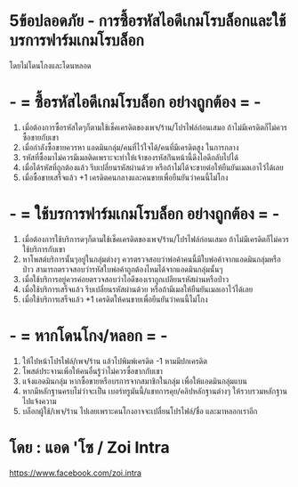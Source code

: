 # 5ข้อปลอดภัย - การซื้อรหัสไอดีเกมโรบล็อกและใช้บรการฟาร์มเกมโรบล็อก
โดยไม่โดนโกงและโดนหลอด

# - = ซื้อรหัสไอดีเกมโรบล็อก อย่างถูกต้อง = -
1. เมื่อต้องการซื้อรหัสใดๆก็ตามใช้เช็คเครดิตของเพจ/ร้าน/โปรไฟล์ก่อนเสมอ ถ้าไม่มีเครดิตก็ไม่ควรซื้อขายกับเขา
2. เมื่อกำลังซื้อขายควรหา แอดมินกลุ่ม/คนที่ไว้ใจได้/คนที่มีเครดิตสูง ในการกลาง
3. รหัสที่ซื้อมาไม่ควรมีเมลติดเพราะจะทำให้เจ้าของรหัสก่ินหน้านี้ดึงไอดีกลับไปได้
4. เมื่อได้รหัสที่ถูกต้องแล้ว รีบเปลี่ยนรหัสผ่านด้วย หรือถ้าไม่ได้จะขายต่อให้ยืนยันเมลเอาไว้ได้เลย
5. เมื่อซื้อขายเสร็จแล้ว +1 เครดิตคนกลางและคนขายเพื่อยืนยันว่าคนนี้ไม่โกง

# - = ใช้บรการฟาร์มเกมโรบล็อก อย่างถูกต้อง = -
1. เมื่อต้องการใช้บริการดๆก็ตามใช้เช็คเครดิตของเพจ/ร้าน/โปรไฟล์ก่อนเสมอ ถ้าไม่มีเครดิตก็ไม่ควรใช้บริการกับเขา
2. หาโพสต์บริการนั้นๆอยู่ในกลุ่มต่างๆ ควรตรวจสอบว่าพ่อค้าคนนี้มีใบพ่อค้าจากแอดมินกลุ่มหรือป่าว สามารถตรวจสอบว่ารหัสใบพ่อค้าถูกต้องไหมได้จากแอดมินกลุ่มนั้นๆ
3. เมื่อใช้บริการอยู่ควรค่อยตรวจสอบว่าไอดีของเราถูกเปลียนรหัสผ่านหรือป่าว
4. เมื่อใช้บริการเสร็จแล้ว รีบเปลี่ยนรหัสผ่านด้วย หรือถ้ามีเมลให้ยืนยันเมลเอาไว้ได้เลย
5. เมื่อใช้บริการเสร็จแล้ว +1 เครดิตให้คนขายเพื่อยืนยันว่าคนนี้ไม่โกง

# - = หากโดนโกง/หลอก = -
1. ให้ไปหน้าโปรไฟล์/เพจ/ร้าน แล้วไปพิมพ์เครดิต -1 หามมีปกเครดิต
2. โพสต์ประจานเพิ่อให้คนอื่นรู้ว่าไม่ควรซื่อขากกับเขา
3. แจ้งแอดมินกลุ่ม หากซื้อขายหรือบรการจากสมาชิกในกลุ่ม เพื่อให้แอดมินกลุ่มแบน
4. หากมีหลักฐานครบไม่ว่าจะเป็น เบอร์ทรูมันนี้/แชทการคุย/คลิปหลักฐานต่างๆ ให้รวบรวมหลักฐานไปแจ้งความ
5. บล็อกผู้ใช้/เพจ/ร้าน ไปเลยเพราะคนโกงอาจจะเปลื่ยนโปรไฟล์/ชื่อ และมาหลอกเราอีก

# โดย : แอด 'โซ / Zoi Intra
https://www.facebook.com/zoi.intra
